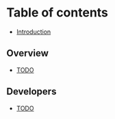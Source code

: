 # Table of contents

- [Introduction](README.md)

## Overview <a id="guides"></a>

- [TODO]()

## Developers

- [TODO]()

